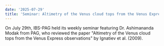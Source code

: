 ```yaml
---
date: '2025-07-29'
title: 'Seminar: Altimetry of the Venus cloud tops from the Venus Express observation'
---
```


On July 29th, IBS-PAG held its weekly seminar featuring Dr. Ashimananda Modak from PAG, who reviewed the paper "Altimetry of the Venus cloud tops from the Venus Express observations" by Ignatiev et al. (2009).

